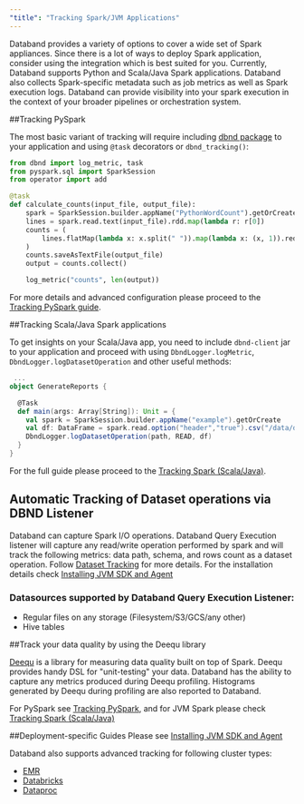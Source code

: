 ```yaml
---
"title": "Tracking Spark/JVM Applications"
---
```

Databand provides a variety of options to cover a wide set of Spark appliances. Since there is a lot of ways to deploy Spark application, consider using the integration which is best suited for you. Currently, Databand supports Python and Scala/Java Spark applications. Databand also collects Spark-specific metadata such as job metrics as well as Spark execution logs. Databand can provide visibility into your spark execution in the context of your broader pipelines or orchestration system.

##Tracking PySpark

The most basic variant of tracking will require including [dbnd package](doc:python) to your application and using `@task` decorators or `dbnd_tracking()`:

```python
from dbnd import log_metric, task
from pyspark.sql import SparkSession
from operator import add

@task
def calculate_counts(input_file, output_file):
    spark = SparkSession.builder.appName("PythonWordCount").getOrCreate()
    lines = spark.read.text(input_file).rdd.map(lambda r: r[0])
    counts = (
        lines.flatMap(lambda x: x.split(" ")).map(lambda x: (x, 1)).reduceByKey(add)
    )
    counts.saveAsTextFile(output_file)
    output = counts.collect()

    log_metric("counts", len(output))
```

For more details and advanced configuration please proceed to the [Tracking PySpark guide](doc:tracking-spark-jobs).

##Tracking Scala/Java Spark applications

To get insights on your Scala/Java app, you need to include `dbnd-client` jar to your application and proceed with using `DbndLogger.logMetric`, `DbndLogger.logDatasetOperation` and other useful methods:
``` scala
 ...
object GenerateReports {

  @Task
  def main(args: Array[String]): Unit = {
    val spark = SparkSession.builder.appName("example").getOrCreate
    val df: DataFrame = spark.read.option("header","true").csv("/data/daily_data")
    DbndLogger.logDatasetOperation(path, READ, df)
  }
}
```

For the full guide please proceed to the [Tracking Spark (Scala/Java)](doc:jvm).

## Automatic Tracking of Dataset operations via DBND Listener

Databand can capture Spark I/O operations. Databand Query Execution listener will capture any read/write operation performed by spark and will track the following metrics: data path, schema, and rows count as a dataset operation. Follow [Dataset Tracking](doc:dataset-logging) for more details. For the installation details check [Installing JVM SDK and Agent](doc:installing-jvm-dbnd#dbnd-jvm-agent)

### Datasources supported by Databand Query Execution Listener:

- Regular files on any storage (Filesystem/S3/GCS/any other)
- Hive tables

##Track your data quality by using the Deequ library

[Deequ](https://github.com/awslabs/deequ) is a library for measuring data quality built on top of Spark. Deequ provides handy DSL for "unit-testing" your data.
Databand has the ability to capture any metrics produced during Deequ profiling. Histograms generated by Deequ during profiling are also reported to Databand.

For PySpark see [Tracking PySpark](doc:tracking-spark-jobs), and for JVM Spark please check [Tracking Spark (Scala/Java)](doc:jvm#spark-with-deequ-for-data-quality-metrics)


##Deployment-specific Guides
Please see [Installing JVM SDK and Agent](doc:installing-jvm-dbnd)

Databand also supports advanced tracking for following cluster types:
* [EMR](doc:installing-dbnd-on-spark-cluster#emr-cluster)
* [Databricks](doc:installing-dbnd-on-spark-cluster#databricks-cluster)
* [Dataproc](doc:installing-dbnd-on-spark-cluster)


